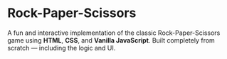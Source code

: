 # Rock-Paper-Scissors
A fun and interactive implementation of the classic Rock-Paper-Scissors game using **HTML**, **CSS**, and **Vanilla JavaScript**. Built completely from scratch — including the logic and UI.
